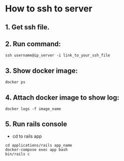 # How to ssh to server

## 1. Get ssh file.
## 2. Run command:
```
ssh username@ip_server -i link_to_your_ssh_file
```
## 3. Show docker image:
```
docker ps
```
## 4. Attach docker image to show log:
```
docker logs -f image_name
```

## 5. Run rails console
- cd to rails app
```
cd applications/rails app_name
docker-compose exec app bash
bin/rails c
```
